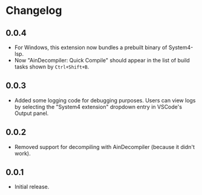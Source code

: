 # Changelog

## 0.0.4
- For Windows, this extension now bundles a prebuilt binary of System4-lsp.
- Now "AinDecompiler: Quick Compile" should appear in the list of build tasks
  shown by `Ctrl+Shift+B`.

## 0.0.3
- Added some logging code for debugging purposes. Users can view logs by
  selecting the "System4 extension" dropdown entry in VSCode's Output panel.

## 0.0.2
- Removed support for decompiling with AinDecompiler (because it didn't work).

## 0.0.1
- Initial release.

